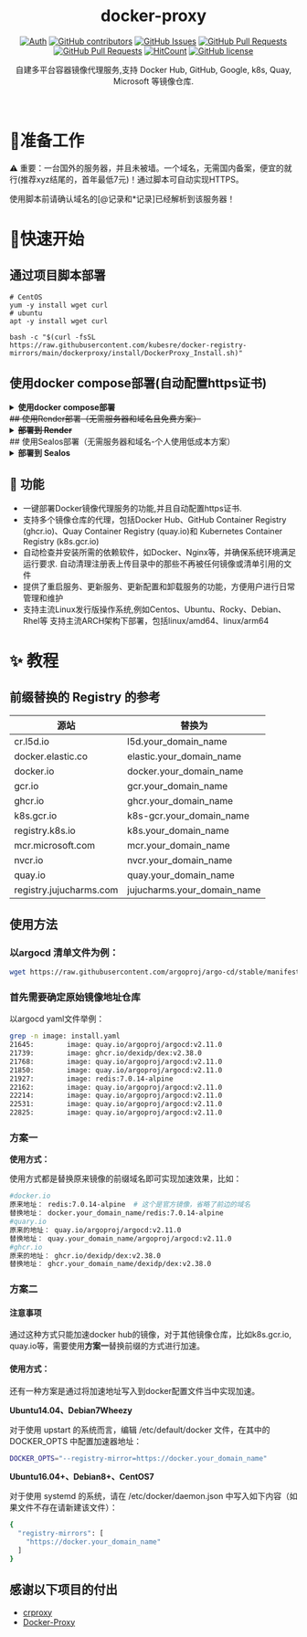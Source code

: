 <div align="center">

# docker-proxy

[![Auth](https://img.shields.io/badge/Auth-kubesre-ff69b4)](https://github.com/kubesre)
[![GitHub contributors](https://img.shields.io/github/contributors/kubesre/docker-registry-mirrors)](https://github.com/kubesre/docker-registry-mirrors/graphs/contributors)
[![GitHub Issues](https://img.shields.io/github/issues/kubesre/docker-registry-mirrors.svg)](https://github.com/kubesre/docker-registry-mirrors/issues)
[![GitHub Pull Requests](https://img.shields.io/github/issues-pr/kubesre/docker-registry-mirrors)](https://github.com/kubesre/docker-registry-mirrors/pulls)
[![GitHub Pull Requests](https://img.shields.io/github/stars/kubesre/docker-registry-mirrors)](https://github.com/kubesre/docker-registry-mirrors/stargazers)
[![HitCount](https://views.whatilearened.today/views/github/kubesre/docker-registry-mirrors.svg)](https://github.com/kubesre/docker-registry-mirrors)
[![GitHub license](https://img.shields.io/github/license/kubesre/docker-registry-mirrors)](https://github.com/kubesre/docker-registry-mirrors/blob/main/LICENSE)

<p> 自建多平台容器镜像代理服务,支持 Docker Hub, GitHub, Google, k8s, Quay, Microsoft 等镜像仓库. </p>

<img src="https://cdn.jsdelivr.net/gh/kubesre/tu@main/img/image_20240420_214408.gif" width="800"  height="3">
</div><br>

# 📝准备工作
⚠️ 重要：一台国外的服务器，并且未被墙。一个域名，无需国内备案，便宜的就行(推荐xyz结尾的，首年最低7元)！通过脚本可自动实现HTTPS。

使用脚本前请确认域名的[@记录和*记录]已经解析到该服务器！


# 🚀快速开始
## 通过项目脚本部署
```
# CentOS
yum -y install wget curl
# ubuntu
apt -y install wget curl

bash -c "$(curl -fsSL https://raw.githubusercontent.com/kubesre/docker-registry-mirrors/main/dockerproxy/install/DockerProxy_Install.sh)"
```
## 使用docker compose部署(自动配置https证书)
<details>
<summary><strong>使用docker compose部署</strong></summary>
<div>
  
* 前提: 准备一个域名并做好 DNS 解析到准备好的服务器的 IP *

在服务器里新建一个文件 docker-compose.yaml 内容如下
```
version: '3'
services:
  crproxy:
    image: ghcr.io/daocloud/crproxy/crproxy:v0.9.1
    container_name: crproxy
    restart: unless-stopped
    ports:
    - 80:8080
    - 443:8080
    command: |
      --acme-cache-dir=/tmp/acme
      --acme-hosts=*
      --default-registry=docker.io
    tmpfs:
      - /tmp/acme
    
    # 非必须, 如果这台服务器无法畅通的达到你要的镜像仓库可以尝试配置 
    #environment:
    #- https_proxy=http://proxy:8080
    #- http_proxy=http://proxy:8080
```
然后执行 `docker-compose up -d`


## 然后就能愉快的拉取镜像了

``` shell
docker pull 你的域名/hello-world
```

也可以添加到 /etc/docker/daemon.json

``` json
{
  "registry-mirrors": [
    "https://你的域名"
  ]
}
```

``` shell
docker pull hello-world
```
</details>
<del>
## 使用Render部署（无需服务器和域名且免费方案）
<details>
<summary><strong>部署到 Render</strong></summary>
<div>

[使用Render快速部署](Render/README.md)

</details>
</del>
## 使用Sealos部署（无需服务器和域名-个人使用低成本方案）
<details>
<summary><strong>部署到 Sealos</strong></summary>
<div>

[使用Sealos快速部署](Sealos/README.md)

</details>

## 🔨 功能

- 一键部署Docker镜像代理服务的功能,并且自动配置https证书.
- 支持多个镜像仓库的代理，包括Docker Hub、GitHub Container Registry (ghcr.io)、Quay Container Registry (quay.io)和 Kubernetes Container Registry (k8s.gcr.io)
- 自动检查并安装所需的依赖软件，如Docker、Nginx等，并确保系统环境满足运行要求.
自动清理注册表上传目录中的那些不再被任何镜像或清单引用的文件
- 提供了重启服务、更新服务、更新配置和卸载服务的功能，方便用户进行日常管理和维护
- 支持主流Linux发行版操作系统,例如Centos、Ubuntu、Rocky、Debian、Rhel等
支持主流ARCH架构下部署，包括linux/amd64、linux/arm64
# ✨ 教程
## 前缀替换的 Registry 的参考
| 源站	                 | 替换为              |
|--------------------------|------------------------------|
| cr.l5d.io                | l5d.your_domain_name              |
| docker.elastic.co        | elastic.your_domain_name          |
| docker.io                | docker.your_domain_name           |
| gcr.io                   | gcr.your_domain_name              |
| ghcr.io                  | ghcr.your_domain_name             |
| k8s.gcr.io               | k8s-gcr.your_domain_name          |
| registry.k8s.io          | k8s.your_domain_name              |
| mcr.microsoft.com        | mcr.your_domain_name              |
| nvcr.io                  | nvcr.your_domain_name             |
| quay.io                  | quay.your_domain_name             |
| registry.jujucharms.com   | jujucharms.your_domain_name       |
## 使用方法
### 以argocd 清单文件为例：
```bash
wget https://raw.githubusercontent.com/argoproj/argo-cd/stable/manifests/install.yaml
```

### 首先需要确定原始镜像地址仓库
以argocd yaml文件举例：
```bash
grep -n image: install.yaml
21645:        image: quay.io/argoproj/argocd:v2.11.0
21739:        image: ghcr.io/dexidp/dex:v2.38.0
21768:        image: quay.io/argoproj/argocd:v2.11.0
21850:        image: quay.io/argoproj/argocd:v2.11.0
21927:        image: redis:7.0.14-alpine
22162:        image: quay.io/argoproj/argocd:v2.11.0
22214:        image: quay.io/argoproj/argocd:v2.11.0
22531:        image: quay.io/argoproj/argocd:v2.11.0
22825:        image: quay.io/argoproj/argocd:v2.11.0
```
### 方案一
**使用方式：**

使用方式都是替换原来镜像的前缀域名即可实现加速效果，比如：
```bash
#docker.io
原来地址： redis:7.0.14-alpine  # 这个是官方镜像，省略了前边的域名
替换地址： docker.your_domain_name/redis:7.0.14-alpine
#quary.io
原来的地址： quay.io/argoproj/argocd:v2.11.0
替换地址： quay.your_domain_name/argoproj/argocd:v2.11.0
#ghcr.io
原来的地址： ghcr.io/dexidp/dex:v2.38.0
替换地址： ghcr.your_domain_name/dexidp/dex:v2.38.0
```
### 方案二
#### 注意事项
通过这种方式只能加速docker hub的镜像，对于其他镜像仓库，比如k8s.gcr.io, quay.io等，需要使用**方案一**替换前缀的方式进行加速。
#### 使用方式：
还有一种方案是通过将加速地址写入到docker配置文件当中实现加速。

**Ubuntu14.04、Debian7Wheezy**

对于使用 upstart 的系统而言，编辑 /etc/default/docker 文件，在其中的 DOCKER_OPTS 中配置加速器地址：
```Bash
DOCKER_OPTS="--registry-mirror=https://docker.your_domain_name"

```
**Ubuntu16.04+、Debian8+、CentOS7**


对于使用 systemd 的系统，请在 /etc/docker/daemon.json 中写入如下内容（如果文件不存在请新建该文件）：
```Bash
{
  "registry-mirrors": [
    "https://docker.your_domain_name"
  ]
}
```

## 感谢以下项目的付出

- [crproxy](https://github.com/wzshiming/crproxy/tree/master/examples/default)
- [Docker-Proxy](https://github.com/dqzboy/Docker-Proxy)
